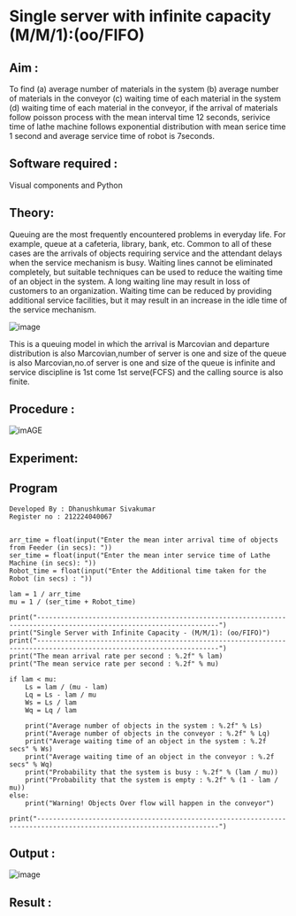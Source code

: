 # Single server with infinite capacity (M/M/1):(oo/FIFO)
## Aim :
To find (a) average number of materials in the system (b) average number of materials in the conveyor (c) waiting time of each material in the system (d) waiting time of each material in the conveyor, if the arrival  of materials follow poisson process with the mean interval time 12 seconds, serivice time of lathe machine follows exponential distribution with mean serice time 1 second and average service time of robot is 7seconds.

## Software required :
Visual components and Python

## Theory:
Queuing are the most frequently encountered problems in everyday life. For example, queue at a cafeteria, library, bank, etc. Common to all of these cases are the arrivals of objects requiring service and the attendant delays when the service mechanism is busy. Waiting lines cannot be eliminated completely, but suitable techniques can be used to reduce the waiting time of an object in the system. A long waiting line may result in loss of customers to an organization. Waiting time can be reduced by providing additional service facilities, but it may result in an increase in the idle time of the service mechanism.

![image](1.png)

This is a queuing model in which the arrival is Marcovian and departure distribution is also Marcovian,number of server is one and size of the queue is also Marcovian,no.of server is one and size of the queue is infinite and service discipline is 1st come 1st serve(FCFS) and the calling source is also finite.

## Procedure :

![imAGE](2.png)



## Experiment:


 
## Program

```
Developed By : Dhanushkumar Sivakumar
Register no : 212224040067
```

```

arr_time = float(input("Enter the mean inter arrival time of objects from Feeder (in secs): "))
ser_time = float(input("Enter the mean inter service time of Lathe Machine (in secs): "))
Robot_time = float(input("Enter the Additional time taken for the Robot (in secs) : "))

lam = 1 / arr_time
mu = 1 / (ser_time + Robot_time)

print("--------------------------------------------------------------------------------------------------------------------")
print("Single Server with Infinite Capacity - (M/M/1): (oo/FIFO)")
print("--------------------------------------------------------------------------------------------------------------------")
print("The mean arrival rate per second : %.2f" % lam)
print("The mean service rate per second : %.2f" % mu)

if lam < mu:
    Ls = lam / (mu - lam)
    Lq = Ls - lam / mu
    Ws = Ls / lam
    Wq = Lq / lam

    print("Average number of objects in the system : %.2f" % Ls)
    print("Average number of objects in the conveyor : %.2f" % Lq)
    print("Average waiting time of an object in the system : %.2f secs" % Ws)
    print("Average waiting time of an object in the conveyor : %.2f secs" % Wq)
    print("Probability that the system is busy : %.2f" % (lam / mu))
    print("Probability that the system is empty : %.2f" % (1 - lam / mu))
else:
    print("Warning! Objects Over flow will happen in the conveyor")

print("--------------------------------------------------------------------------------------------------------------------")
```

## Output :

![image](https://github.com/user-attachments/assets/7067ec1f-534e-460f-ac4c-1631777fdf07)


## Result :

